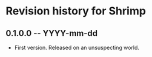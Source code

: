 # Revision history for Shrimp

## 0.1.0.0 -- YYYY-mm-dd

* First version. Released on an unsuspecting world.
